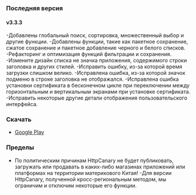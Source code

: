 ### Последняя версия

#### v3.3.3
-Добавлены глобальный поиск, сортировка, множественный выбор и другие функции.
-Добавлены функции, такие как пакетное сохранение, сжатое сохранение и пакетное добавление черного и белого списков.
-Рефакторинг и оптимизация функций фильтрации и сохранения.
-Измените дизайн списка не значка приложения, содержимого строки заголовка и других стилей.
-Исправить ошибку, из-за которой время загрузки слишком велико.
-Исправлена ​​ошибка, из-за которой значок подменю в строке заголовка не отображался.
-Исправлена ​​ошибка установки сертификата в бесконечном цикле при переключении между горизонтальным и вертикальным экранами при установке сертификата.
-Исправить некоторые другие детали отображения пользовательского интерфейса.


### Скачать

- [Google Play](https://play.google.com/store/apps/details?id=com.guoshi.httpcanary)


### Пределы
- По политическим причинам HttpCanary не будет публиковать, загружать или продавать в каких-либо магазинах приложений или платформах на территории материкового Китая!
-Для версии HttpCanary, полученной кросс-региональным методом, мы ограничим и отключим некоторые его функции.